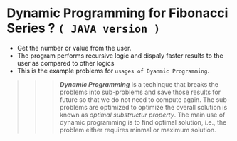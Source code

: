 # Dynamic Programming for Fibonacci Series ? `( JAVA version )`

* Get the number or value from the user.
* The program performs recursive logic and dispaly faster results to the user as compared to other logics
* This is the example problems for `usages of Dyanmic Programming`.

>>>  ***Dynamic Programming*** is a techinque that breaks the problems into sub-problems and save those results for future
>>>	 so that we do not need to compute again. The sub-problems are optimized to optimize the overall solution is known as
>>>  *optimal substructur property*. The main use of dynamic programming is to find optimal solution, i.e., the problem either
>>>  requires minmal or maximum solution.

  
